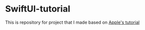 # SwiftUI-tutorial
This is repository for project that I made based on [Apple's tutorial](https://developer.apple.com/tutorials/swiftui)
